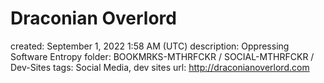# Draconian Overlord

created: September 1, 2022 1:58 AM (UTC)
description: Oppressing Software Entropy
folder: BOOKMRKS-MTHRFCKR / SOCIAL-MTHRFCKR / Dev-Sites
tags: Social Media, dev sites
url: http://draconianoverlord.com